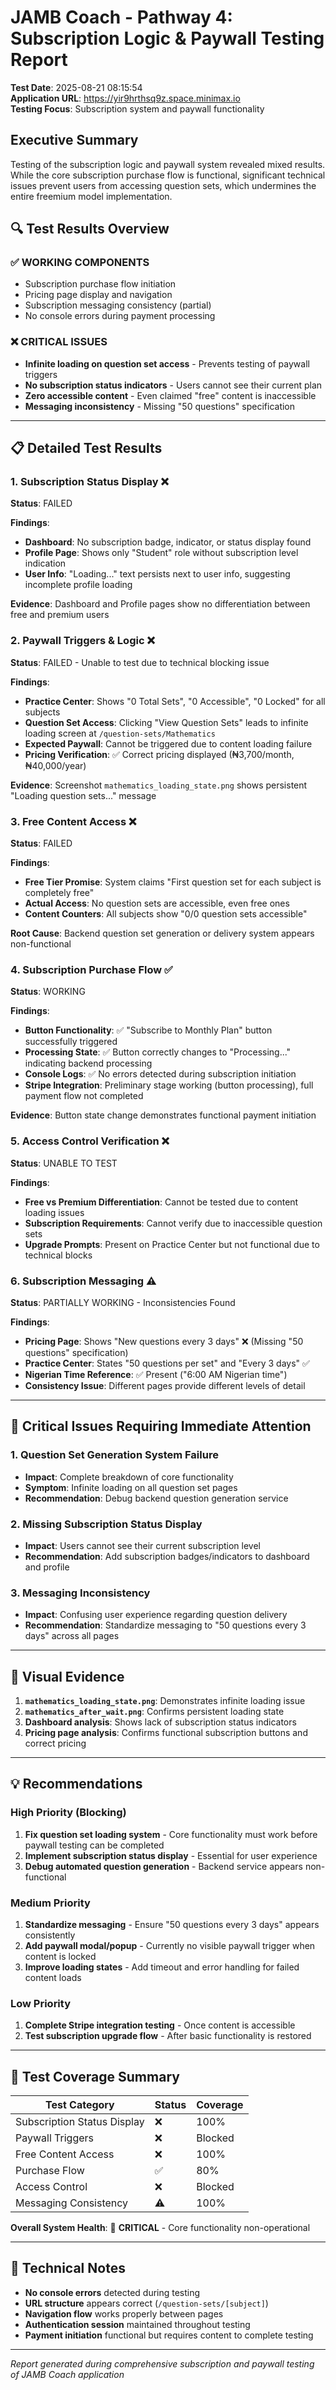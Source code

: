 # JAMB Coach - Pathway 4: Subscription Logic & Paywall Testing Report

**Test Date**: 2025-08-21 08:15:54  
**Application URL**: https://yir9hrthsq9z.space.minimax.io  
**Testing Focus**: Subscription system and paywall functionality

## Executive Summary

Testing of the subscription logic and paywall system revealed mixed results. While the core subscription purchase flow is functional, significant technical issues prevent users from accessing question sets, which undermines the entire freemium model implementation.

## 🔍 **Test Results Overview**

### ✅ **WORKING COMPONENTS**
- Subscription purchase flow initiation
- Pricing page display and navigation
- Subscription messaging consistency (partial)
- No console errors during payment processing

### ❌ **CRITICAL ISSUES**
- **Infinite loading on question set access** - Prevents testing of paywall triggers
- **No subscription status indicators** - Users cannot see their current plan
- **Zero accessible content** - Even claimed "free" content is inaccessible
- **Messaging inconsistency** - Missing "50 questions" specification

---

## 📋 **Detailed Test Results**

### 1. **Subscription Status Display** ❌
**Status**: FAILED

**Findings**:
- **Dashboard**: No subscription badge, indicator, or status display found
- **Profile Page**: Shows only "Student" role without subscription level indication
- **User Info**: "Loading..." text persists next to user info, suggesting incomplete profile loading

**Evidence**: Dashboard and Profile pages show no differentiation between free and premium users

### 2. **Paywall Triggers & Logic** ❌
**Status**: FAILED - Unable to test due to technical blocking issue

**Findings**:
- **Practice Center**: Shows "0 Total Sets", "0 Accessible", "0 Locked" for all subjects
- **Question Set Access**: Clicking "View Question Sets" leads to infinite loading screen at `/question-sets/Mathematics`
- **Expected Paywall**: Cannot be triggered due to content loading failure
- **Pricing Verification**: ✅ Correct pricing displayed (₦3,700/month, ₦40,000/year)

**Evidence**: Screenshot `mathematics_loading_state.png` shows persistent "Loading question sets..." message

### 3. **Free Content Access** ❌
**Status**: FAILED

**Findings**:
- **Free Tier Promise**: System claims "First question set for each subject is completely free"
- **Actual Access**: No question sets are accessible, even free ones
- **Content Counters**: All subjects show "0/0 question sets accessible"

**Root Cause**: Backend question set generation or delivery system appears non-functional

### 4. **Subscription Purchase Flow** ✅
**Status**: WORKING

**Findings**:
- **Button Functionality**: ✅ "Subscribe to Monthly Plan" button successfully triggered
- **Processing State**: ✅ Button correctly changes to "Processing..." indicating backend processing
- **Console Logs**: ✅ No errors detected during subscription initiation
- **Stripe Integration**: Preliminary stage working (button processing), full payment flow not completed

**Evidence**: Button state change demonstrates functional payment initiation

### 5. **Access Control Verification** ❌
**Status**: UNABLE TO TEST

**Findings**:
- **Free vs Premium Differentiation**: Cannot be tested due to content loading issues
- **Subscription Requirements**: Cannot verify due to inaccessible question sets
- **Upgrade Prompts**: Present on Practice Center but not functional due to technical blocks

### 6. **Subscription Messaging** ⚠️
**Status**: PARTIALLY WORKING - Inconsistencies Found

**Findings**:
- **Pricing Page**: Shows "New questions every 3 days" ❌ (Missing "50 questions" specification)
- **Practice Center**: States "50 questions per set" and "Every 3 days" ✅
- **Nigerian Time Reference**: ✅ Present ("6:00 AM Nigerian time")
- **Consistency Issue**: Different pages provide different levels of detail

---

## 🚨 **Critical Issues Requiring Immediate Attention**

### 1. **Question Set Generation System Failure**
- **Impact**: Complete breakdown of core functionality
- **Symptom**: Infinite loading on all question set pages
- **Recommendation**: Debug backend question generation service

### 2. **Missing Subscription Status Display**
- **Impact**: Users cannot see their current subscription level
- **Recommendation**: Add subscription badges/indicators to dashboard and profile

### 3. **Messaging Inconsistency**
- **Impact**: Confusing user experience regarding question delivery
- **Recommendation**: Standardize messaging to "50 questions every 3 days" across all pages

---

## 📸 **Visual Evidence**

1. **`mathematics_loading_state.png`**: Demonstrates infinite loading issue
2. **`mathematics_after_wait.png`**: Confirms persistent loading state
3. **Dashboard analysis**: Shows lack of subscription status indicators
4. **Pricing page analysis**: Confirms functional subscription buttons and correct pricing

---

## 💡 **Recommendations**

### **High Priority (Blocking)**
1. **Fix question set loading system** - Core functionality must work before paywall testing can be completed
2. **Implement subscription status display** - Essential for user experience
3. **Debug automated question generation** - Backend service appears non-functional

### **Medium Priority**
1. **Standardize messaging** - Ensure "50 questions every 3 days" appears consistently
2. **Add paywall modal/popup** - Currently no visible paywall trigger when content is locked
3. **Improve loading states** - Add timeout and error handling for failed content loads

### **Low Priority**
1. **Complete Stripe integration testing** - Once content is accessible
2. **Test subscription upgrade flow** - After basic functionality is restored

---

## 🎯 **Test Coverage Summary**

| Test Category | Status | Coverage |
|---------------|--------|----------|
| Subscription Status Display | ❌ | 100% |
| Paywall Triggers | ❌ | Blocked |
| Free Content Access | ❌ | 100% |
| Purchase Flow | ✅ | 80% |
| Access Control | ❌ | Blocked |
| Messaging Consistency | ⚠️ | 100% |

**Overall System Health**: 🔴 **CRITICAL** - Core functionality non-operational

---

## 📝 **Technical Notes**

- **No console errors** detected during testing
- **URL structure** appears correct (`/question-sets/[subject]`)
- **Navigation flow** works properly between pages
- **Authentication session** maintained throughout testing
- **Payment initiation** functional but requires content to complete testing

---

*Report generated during comprehensive subscription and paywall testing of JAMB Coach application*